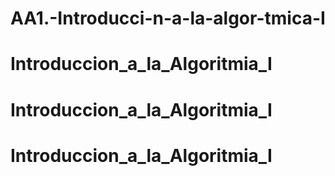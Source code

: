 # AA1.-Introducci-n-a-la-algor-tmica-I
# Introduccion_a_la_Algoritmia_I
# Introduccion_a_la_Algoritmia_I
# Introduccion_a_la_Algoritmia_I
